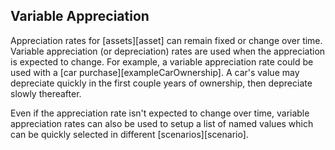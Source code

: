 ## Variable Appreciation

Appreciation rates for [assets][asset] can remain fixed or change over time. Variable
appreciation (or depreciation) rates are used when the appreciation is expected
to change. For example, a variable appreciation rate could be used with a [car purchase][exampleCarOwnership]. 
A car's value may depreciate quickly in the first couple years of ownership, 
then depreciate slowly thereafter. 

Even if the appreciation rate isn't 
expected to change over time, variable appreciation rates can 
also be used to setup a list of named values
which can be quickly selected in different [scenarios][scenario].